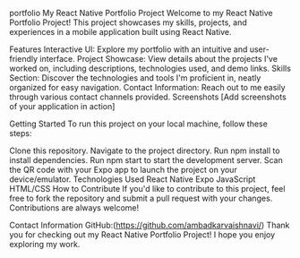 portfolio
My React Native Portfolio Project
Welcome to my React Native Portfolio Project! This project showcases my skills, projects, and experiences in a mobile application built using React Native.

Features
Interactive UI: Explore my portfolio with an intuitive and user-friendly interface.
Project Showcase: View details about the projects I've worked on, including descriptions, technologies used, and demo links.
Skills Section: Discover the technologies and tools I'm proficient in, neatly organized for easy navigation.
Contact Information: Reach out to me easily through various contact channels provided.
Screenshots
[Add screenshots of your application in action]

Getting Started
To run this project on your local machine, follow these steps:

Clone this repository.
Navigate to the project directory.
Run npm install to install dependencies.
Run npm start to start the development server.
Scan the QR code with your Expo app to launch the project on your device/emulator.
Technologies Used
React Native
Expo
JavaScript
HTML/CSS
How to Contribute
If you'd like to contribute to this project, feel free to fork the repository and submit a pull request with your changes. Contributions are always welcome!

Contact Information
GitHub:(https://github.com/ambadkarvaishnavi/)
Thank you for checking out my React Native Portfolio Project! I hope you enjoy exploring my work.
